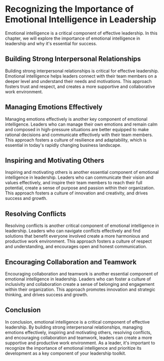 Recognizing the Importance of Emotional Intelligence in Leadership
============================================================================================================================

Emotional intelligence is a critical component of effective leadership. In this chapter, we will explore the importance of emotional intelligence in leadership and why it's essential for success.

Building Strong Interpersonal Relationships
-------------------------------------------

Building strong interpersonal relationships is critical for effective leadership. Emotional intelligence helps leaders connect with their team members on a deeper level and understand their needs and motivations. This approach fosters trust and respect, and creates a more supportive and collaborative work environment.

Managing Emotions Effectively
-----------------------------

Managing emotions effectively is another key component of emotional intelligence. Leaders who can manage their own emotions and remain calm and composed in high-pressure situations are better equipped to make rational decisions and communicate effectively with their team members. This approach fosters a culture of resilience and adaptability, which is essential in today's rapidly changing business landscape.

Inspiring and Motivating Others
-------------------------------

Inspiring and motivating others is another essential component of emotional intelligence in leadership. Leaders who can communicate their vision and values effectively, and inspire their team members to reach their full potential, create a sense of purpose and passion within their organization. This approach fosters a culture of innovation and creativity, and drives success and growth.

Resolving Conflicts
-------------------

Resolving conflicts is another critical component of emotional intelligence in leadership. Leaders who can navigate conflicts effectively and find solutions that benefit everyone involved create a more harmonious and productive work environment. This approach fosters a culture of respect and understanding, and encourages open and honest communication.

Encouraging Collaboration and Teamwork
--------------------------------------

Encouraging collaboration and teamwork is another essential component of emotional intelligence in leadership. Leaders who can foster a culture of inclusivity and collaboration create a sense of belonging and engagement within their organization. This approach promotes innovation and strategic thinking, and drives success and growth.

Conclusion
----------

In conclusion, emotional intelligence is a critical component of effective leadership. By building strong interpersonal relationships, managing emotions effectively, inspiring and motivating others, resolving conflicts, and encouraging collaboration and teamwork, leaders can create a more supportive and productive work environment. As a leader, it's important to recognize the importance of emotional intelligence and prioritize its development as a key component of your leadership toolkit.
